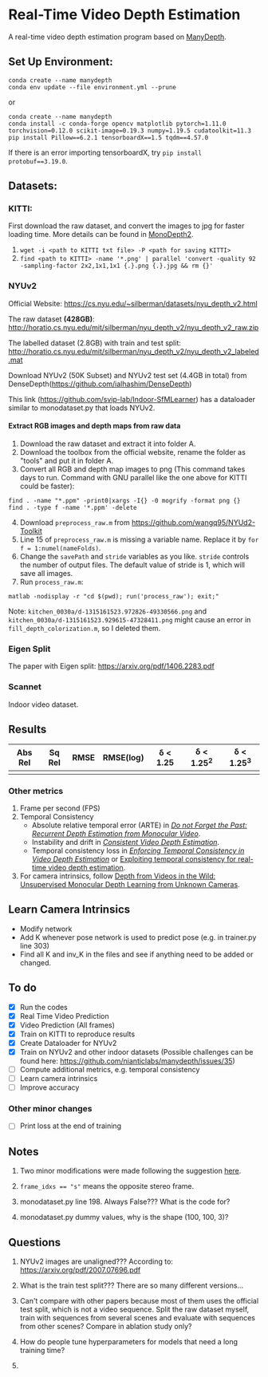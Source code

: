 # Real-Time Video Depth Estimation

A real-time video depth estimation program based on [ManyDepth](https://github.com/nianticlabs/manydepth).

## Set Up Environment:  
```
conda create --name manydepth
conda env update --file environment.yml --prune
```  
or 
```
conda create --name manydepth
conda install -c conda-forge opencv matplotlib pytorch=1.11.0 torchvision=0.12.0 scikit-image=0.19.3 numpy=1.19.5 cudatoolkit=11.3
pip install Pillow==6.2.1 tensorboardX==1.5 tqdm==4.57.0
```
If there is an error importing tensorboardX, try `pip install protobuf==3.19.0`.


## Datasets:  

### KITTI: 
First download the raw dataset, and convert the images to jpg for faster loading time. More details can be found in [MonoDepth2](https://github.com/nianticlabs/monodepth2).
1. `wget -i <path to KITTI txt file> -P <path for saving KITTI>`
2. `find <path to KITTI> -name '*.png' | parallel 'convert -quality 92 -sampling-factor 2x2,1x1,1x1 {.}.png {.}.jpg && rm {}'`

### NYUv2
Official Website: https://cs.nyu.edu/~silberman/datasets/nyu_depth_v2.html

The raw dataset **(428GB)**: http://horatio.cs.nyu.edu/mit/silberman/nyu_depth_v2/nyu_depth_v2_raw.zip

The labelled dataset (2.8GB) with train and test split: http://horatio.cs.nyu.edu/mit/silberman/nyu_depth_v2/nyu_depth_v2_labeled.mat

Download NYUv2 (50K Subset) and NYUv2 test set (4.4GB in total) from DenseDepth(https://github.com/ialhashim/DenseDepth)

This link (https://github.com/svip-lab/Indoor-SfMLearner) has a dataloader similar to monodataset.py that loads NYUv2.

#### Extract RGB images and depth maps from raw data
1. Download the raw dataset and extract it into folder A.
2. Download the toolbox from the official website, rename the folder as "tools" and put it in folder A.
3. Convert all RGB and depth map images to png (This command takes days to run. Command with GNU parallel like the one above for KITTI could be faster):
```
find . -name "*.ppm" -print0|xargs -I{} -0 mogrify -format png {}
find . -type f -name '*.ppm' -delete
```
4. Download `preprocess_raw.m` from https://github.com/wangq95/NYUd2-Toolkit
5. Line 15 of `preprocess_raw.m` is missing a variable name. Replace it by `for f = 1:numel(nameFolds)`.
6. Change the `savePath` and `stride` variables as you like. `stride` controls the number of output files. The default value of stride is 1, which will save all images.
7. Run `process_raw.m`: 
```
matlab -nodisplay -r "cd $(pwd); run('process_raw'); exit;"
```

Note: `kitchen_0030a/d-1315161523.972826-49330566.png` and `kitchen_0030a/d-1315161523.929615-47328411.png` might cause an error in `fill_depth_colorization.m`, so I deleted them.

### Eigen Split
The paper with Eigen split: https://arxiv.org/pdf/1406.2283.pdf

### Scannet
Indoor video dataset.

## Results

| Abs Rel | Sq Rel | RMSE | RMSE(log) | &delta; < 1.25 | &delta; < 1.25<sup>2</sup> | &delta; < 1.25<sup>3</sup> |
| :-----: | :----: | :--: | :-------: | :------------: | :------------------------: | :------------------------: |
|         |        |      |           |                |                            |                            |

### Other metrics

1. Frame per second (FPS)
2. Temporal Consistency 
    - Absolute relative temporal error (ARTE) in [*Do not Forget the Past: Recurrent Depth Estimation from Monocular Video*](https://arxiv.org/abs/2001.02613).
    - Instability and drift in [*Consistent Video Depth Estimation*](https://roxanneluo.github.io/Consistent-Video-Depth-Estimation/).
    - Temporal consistency loss in [*Enforcing Temporal Consistency in Video Depth Estimation*](https://openaccess.thecvf.com/content/ICCV2021W/PBDL/papers/Li_Enforcing_Temporal_Consistency_in_Video_Depth_Estimation_ICCVW_2021_paper.pdf) or [Exploiting temporal consistency for real-time video depth estimation](https://arxiv.org/abs/1908.03706).
3. For camera intrinsics, follow [Depth from Videos in the Wild:
Unsupervised Monocular Depth Learning from Unknown Cameras](https://arxiv.org/abs/1904.04998).

## Learn Camera Intrinsics
- Modify network
- Add K whenever pose network is used to predict pose (e.g. in trainer.py line 303)
- Find all K and inv_K in the files and see if anything need to be added or changed.

## To do

- [x] Run the codes
- [x] Real Time Video Prediction
- [x] Video Prediction (All frames)
- [x] Train on KITTI to reproduce results
- [x] Create Dataloader for NYUv2
- [x] Train on NYUv2 and other indoor datasets (Possible challenges can be found here: https://github.com/nianticlabs/manydepth/issues/35)
- [ ] Compute additional metrics, e.g. temporal consistency
- [ ] Learn camera intrinsics
- [ ] Improve accuracy

### Other minor changes

- [ ] Print loss at the end of training

## Notes

1. Two minor modifications were made following the suggestion [here](https://github.com/nianticlabs/manydepth/issues/32).

2. `frame_idxs == "s"` means the opposite stereo frame.

3. monodataset.py line 198. Always False??? What is the code for?

4. monodataset.py dummy values, why is the shape (100, 100, 3)?

## Questions

1. NYUv2 images are unaligned??? According to: https://arxiv.org/pdf/2007.07696.pdf

2. What is the train test split??? There are so many different versions...

3. Can't compare with other papers because most of them uses the official test split, which is not a video sequence. Split the raw dataset myself, train with sequences from several scenes and evaluate with sequences from other scenes? Compare in ablation study only?

4. How do people tune hyperparameters for models that need a long training time?

2. 